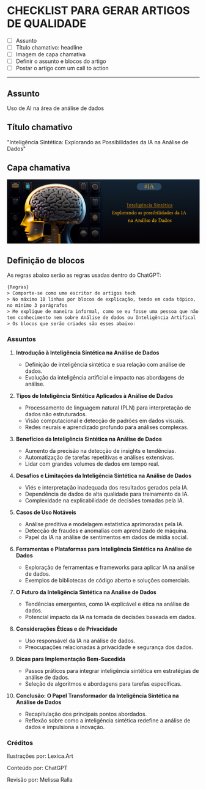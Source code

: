 # CHECKLIST PARA GERAR ARTIGOS DE QUALIDADE
- [ ] Assunto
- [ ] Título chamativo: headline
- [ ] Imagem de capa chamativa
- [ ] Definir o assunto e blocos do artigo
- [ ] Postar o artigo com um call to action

---

## Assunto
Uso de AI na área de análise de dados

## Título chamativo
"Inteligência Sintética: Explorando as Possibilidades da IA na Análise de Dados"

## Capa chamativa
![banner do artigo feito com Lexica.art e Photoshop](assets\banner_txt.jpg)

## Definição de blocos
As regras abaixo serão as regras usadas dentro do ChatGPT:

```
{Regras}
> Comporte-se como ume escritor de artigos tech
> No máximo 10 linhas por blocos de explicação, tendo em cada tópico, no mínimo 3 parágrafos
> Me explique de maneira informal, como se eu fosse uma pessoa que não tem conhecimento nem sobre Análise de dados ou Inteligência Artifical
> Os blocos que serão criados são esses abaixo:

```

### Assuntos

1. **Introdução à Inteligência Sintética na Análise de Dados**

   - Definição de inteligência sintética e sua relação com análise de dados.
   - Evolução da inteligência artificial e impacto nas abordagens de análise.

2. **Tipos de Inteligência Sintética Aplicados à Análise de Dados**

   - Processamento de linguagem natural (PLN) para interpretação de dados não estruturados.
   - Visão computacional e detecção de padrões em dados visuais.
   - Redes neurais e aprendizado profundo para análises complexas.

3. **Benefícios da Inteligência Sintética na Análise de Dados**

   - Aumento da precisão na detecção de insights e tendências.
   - Automatização de tarefas repetitivas e análises extensivas.
   - Lidar com grandes volumes de dados em tempo real.

4. **Desafios e Limitações da Inteligência Sintética na Análise de Dados**

   - Viés e interpretação inadequada dos resultados gerados pela IA.
   - Dependência de dados de alta qualidade para treinamento da IA.
   - Complexidade na explicabilidade de decisões tomadas pela IA.

5. **Casos de Uso Notáveis**

   - Análise preditiva e modelagem estatística aprimoradas pela IA.
   - Detecção de fraudes e anomalias com aprendizado de máquina.
   - Papel da IA na análise de sentimentos em dados de mídia social.

6. **Ferramentas e Plataformas para Inteligência Sintética na Análise de Dados**

   - Exploração de ferramentas e frameworks para aplicar IA na análise de dados.
   - Exemplos de bibliotecas de código aberto e soluções comerciais.

7. **O Futuro da Inteligência Sintética na Análise de Dados**

   - Tendências emergentes, como IA explicável e ética na análise de dados.
   - Potencial impacto da IA na tomada de decisões baseada em dados.

8. **Considerações Éticas e de Privacidade**

   - Uso responsável da IA na análise de dados.
   - Preocupações relacionadas à privacidade e segurança dos dados.

9. **Dicas para Implementação Bem-Sucedida**

   - Passos práticos para integrar inteligência sintética em estratégias de análise de dados.
   - Seleção de algoritmos e abordagens para tarefas específicas.

10. **Conclusão: O Papel Transformador da Inteligência Sintética na Análise de Dados**

    - Recapitulação dos principais pontos abordados.
    - Reflexão sobre como a inteligência sintética redefine a análise de dados e impulsiona a inovação.



### Créditos
Ilustrações por: Lexica.Art

Conteúdo por: ChatGPT

Revisão por: Melissa Ralla

